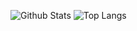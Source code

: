 ![Github Stats](https://github-readme-stats.vercel.app/api?username=tobias-tengler&hide_border=true&show_icons=true&hide_title=true&hide=stars&count_private=true)
![Top Langs](https://github-readme-stats.vercel.app/api/top-langs/?username=tobias-tengler&hide_border=true)
